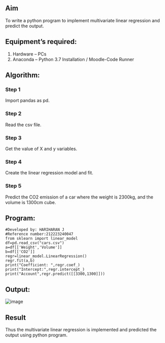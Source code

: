 ## Aim
To write a python program to implement multivariate linear regression and predict the output.
## Equipment’s required:
1.	Hardware – PCs
2.	Anaconda – Python 3.7 Installation / Moodle-Code Runner
## Algorithm:
### Step 1
Import pandas as pd.

### Step 2
Read the csv file.

### Step 3
Get the value of X and y variables.

### Step 4
Create the linear regression model and fit.

### Step 5
Predict the CO2 emission of a car where the weight is 2300kg, and the volume is 1300cm cube.

## Program:
```
#Developed by: HARIHARAN J
#Reference number:212223240047
from sklearn import linear_model
df=pd.read_csv("cars.csv")
a=df[['Weight','Volume']]
b=df[['CO2']]
regr=linear_model.LinearRegression()
regr.fit(a,b)
print("Coefficient: ",regr.coef_)
print("Intercept:",regr.intercept_)
print("Account",regr.predict([[3300,1300]]))

```
## Output:
![image](https://github.com/etjabajasphin/Multivariate-Linear-Regression/assets/144870546/551c2334-e61a-4ebc-a69b-976d5287c51c)

## Result
Thus the multivariate linear regression is implemented and predicted the output using python program.

